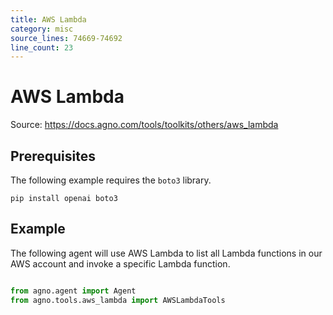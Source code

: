 ```yaml
---
title: AWS Lambda
category: misc
source_lines: 74669-74692
line_count: 23
---
```


# AWS Lambda
Source: https://docs.agno.com/tools/toolkits/others/aws_lambda



## Prerequisites

The following example requires the `boto3` library.

```shell
pip install openai boto3
```

## Example

The following agent will use AWS Lambda to list all Lambda functions in our AWS account and invoke a specific Lambda function.

```python cookbook/tools/aws_lambda_tools.py

from agno.agent import Agent
from agno.tools.aws_lambda import AWSLambdaTools


